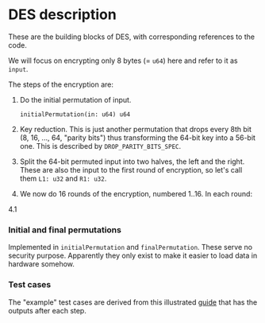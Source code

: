 # DES description

These are the building blocks of DES, with corresponding references to the code.

We will focus on encrypting only 8 bytes (= `u64`) here and refer to it as `input`.

The steps of the encryption are:

1. Do the initial permutation of input.

    `initialPermutation(in: u64) u64`

2. Key reduction. This is just another permutation that drops every 8th bit
(8, 16, ..., 64, "parity bits") thus transforming the 64-bit key into a 56-bit
one. This is described by `DROP_PARITY_BITS_SPEC`.

3. Split the 64-bit permuted input into two halves, the left and the right. These
are also the input to the first round of encryption, so let's call them `L1: u32`
and `R1: u32`.

4. We now do 16 rounds of the encryption, numbered 1..16. In each round:

4.1 

### Initial and final permutations

Implemented in `initialPermutation` and `finalPermutation`. These serve no
security purpose. Apparently they only exist to make it easier to load data
in hardware somehow.


### Test cases

The "example" test cases are derived from this illustrated
[guide](https://page.math.tu-berlin.de/~kant/teaching/hess/krypto-ws2006/des.htm)
that has the outputs after each step.
